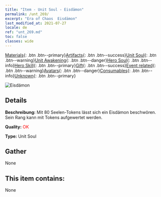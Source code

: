 ```yaml
---
title: "Item - Unit Soul - Eisdämon"
permalink: /unt_269/
excerpt: "Era of Chaos  Eisdämon"
last_modified_at: 2021-07-27
locale: de
ref: "unt_269.md"
toc: false
classes: wide
---
```

 [Materials](/ItemsDE/){: .btn .btn--primary}[Artifacts](/ItemsDE/Artifacts/){: .btn .btn--success}[Unit Soul](/ItemsDE/UnitSoul/){: .btn .btn--warning}[Unit Awakening](/ItemsDE/UnitAwakening/){: .btn .btn--danger}[Hero Soul](/ItemsDE/HeroSoul/){: .btn .btn--info}[Hero Skill](/ItemsDE/HeroSkill/){: .btn .btn--primary}[Gift](/ItemsDE/Gift/){: .btn .btn--success}[Event related](/ItemsDE/Events/){: .btn .btn--warning}[Avatars](/ItemsDE/Avatars/){: .btn .btn--danger}[Consumables](/ItemsDE/Consumables/){: .btn .btn--info}[Unknown](/ItemsDE/Unknown/){: .btn .btn--primary}

 ![Eisdämon](/images/u/ti_bingmo.jpg)

## Details
 **Beschreibung:** Mit 80 Seelen-Tokens lässt sich ein Eisdämon beschwören. Sein Rang kann mit Tokens aufgewertet werden.

 **Quality:** <span style="color: #FF0000">OK</span>

 **Type:** Unit Soul

## Gather

  None

## This item contains:

  None

